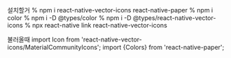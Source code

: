 설치할거
% npm i react-native-vector-icons react-native-paper
% npm i color
% npm i -D @types/color
% npm i -D @types/react-native-vector-icons
% npx react-native link react-native-vector-icons

불러올때
import Icon from 'react-native-vector-icons/MaterialCommunityIcons';
import {Colors} from 'react-native-paper';
